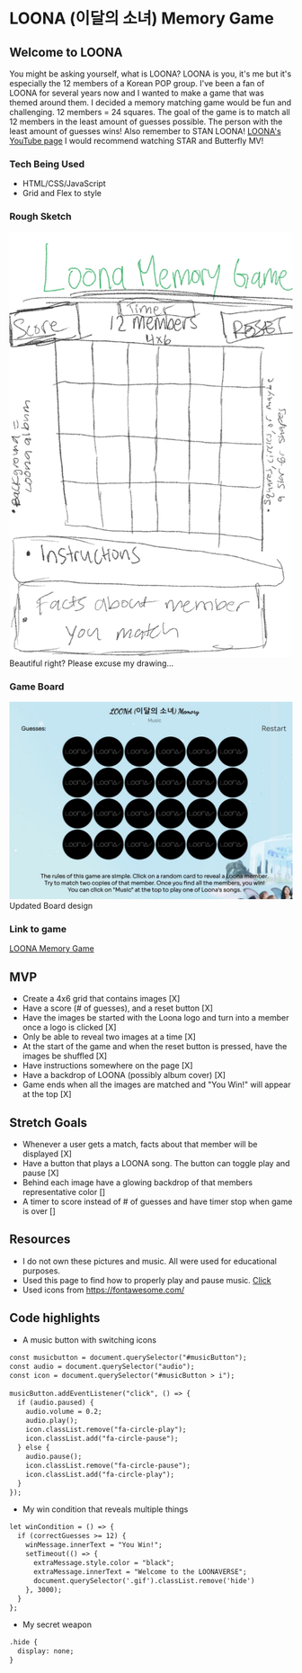 # LOONA (이달의 소녀) Memory Game


## Welcome to LOONA
You might be asking yourself, what is LOONA? LOONA is you, it's me but it's especially the 12 members of a Korean POP group. I've been a fan of LOONA for several years now and I wanted to make a game that was themed around them. I decided a memory matching game would be fun and challenging. 12 members = 24 squares. The goal of the game is to match all 12 members in the least amount of guesses possible. The person with the least amount of guesses wins! Also remember to STAN LOONA! <a href="https://www.youtube.com/c/loonatheworld/featured">LOONA's YouTube page</a> I would recommend watching STAR and Butterfly MV!

### Tech Being Used
* HTML/CSS/JavaScript
* Grid and Flex to style

### Rough Sketch
![Sketch](./images/MemoryGameSketch.jpg)
Beautiful right? Please excuse my drawing...


### Game Board
![Game Board](./images/Loona-Memory-Game.jpg)
Updated Board design

### Link to game
<a href="https://luflos.github.io/Loona-Memory-Game/">LOONA Memory Game</a>


## MVP
* Create a 4x6 grid that contains images [X]
* Have a score (# of guesses), and a reset button [X]
* Have the images be started with the Loona logo and turn into a member once a logo is clicked [X]
* Only be able to reveal two images at a time [X]
* At the start of the game and when the reset button is pressed, have the images be shuffled [X]
* Have instructions somewhere on the page [X]
* Have a backdrop of LOONA (possibly album cover) [X]
* Game ends when all the images are matched and "You Win!" will appear at the top [X]

## Stretch Goals
* Whenever a user gets a match, facts about that member will be displayed [X]
* Have a button that plays a LOONA song. The button can toggle play and pause [X]
* Behind each image have a glowing backdrop of that members representative color []
* A timer to score instead of # of guesses and have timer stop when game is over []

## Resources
* I do not own these pictures and music. All were used for educational purposes.
* Used this page to find how to properly play and pause music. <a href="https://forum.freecodecamp.org/t/how-to-play-mp3-in-the-background-music-automatically/308554">Click</a>
* Used icons from https://fontawesome.com/

## Code highlights
* A music button with switching icons
```
const musicbutton = document.querySelector("#musicButton");
const audio = document.querySelector("audio");
const icon = document.querySelector("#musicButton > i");

musicButton.addEventListener("click", () => {
  if (audio.paused) {
    audio.volume = 0.2;
    audio.play();
    icon.classList.remove("fa-circle-play");
    icon.classList.add("fa-circle-pause");
  } else {
    audio.pause();
    icon.classList.remove("fa-circle-pause");
    icon.classList.add("fa-circle-play");
  }
});
```
* My win condition that reveals multiple things
```
let winCondition = () => {
  if (correctGuesses >= 12) {
    winMessage.innerText = "You Win!";
    setTimeout(() => {
      extraMessage.style.color = "black";
      extraMessage.innerText = "Welcome to the LOONAVERSE";
      document.querySelector('.gif').classList.remove('hide')
    }, 3000);
  }
};
```
* My secret weapon
```
.hide {
  display: none;
}
```